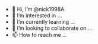 - 👋 Hi, I’m @nick1998A
- 👀 I’m interested in ...
- 🌱 I’m currently learning ...
- 💞️ I’m looking to collaborate on ...
- 📫 How to reach me ...

<!---
nick1998A/nick1998A is a ✨ special ✨ repository because its `README.md` (this file) appears on your GitHub profile.
You can click the Preview link to take a look at your changes.
--->
